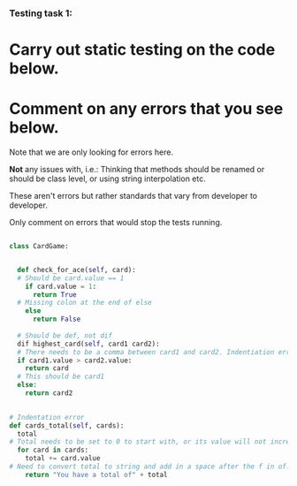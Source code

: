 ### Testing task 1:

# Carry out static testing on the code below.
# Comment on any errors that you see below.

Note that we are only looking for errors here.

**Not** any issues with, i.e.: 
Thinking that methods should be renamed or should be class level, or using string interpolation etc. 

These aren't errors but rather standards that vary from developer to developer. 

Only comment on errors that would stop the tests running.

```python

class CardGame:


  def check_for_ace(self, card):
  # Should be card.value == 1
    if card.value = 1:
      return True
  # Missing colon at the end of else
    else
      return False
  
  # Should be def, not dif
  dif highest_card(self, card1 card2):
  # There needs to be a comma between card1 and card2. Indentiation error.
  if card1.value > card2.value:
    return card
  # This should be card1
  else:
    return card2
  

# Indentation error
def cards_total(self, cards):
  total
# Total needs to be set to 0 to start with, or its value will not increment as we iterate over the list
  for card in cards:
    total += card.value
# Need to convert total to string and add in a space after the f in of. Indentation error for return
    return "You have a total of" + total
  
```
